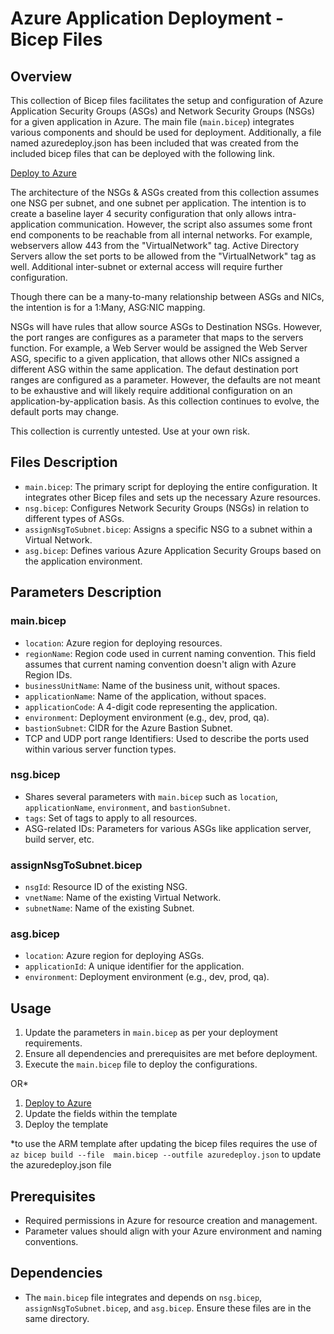 
# Azure Application Deployment - Bicep Files

## Overview
This collection of Bicep files facilitates the setup and configuration of Azure Application Security Groups (ASGs) and Network Security Groups (NSGs) for a given application in Azure. The main file (`main.bicep`) integrates various components and should be used for deployment.  Additionally, a file named azuredeploy.json has been included that was created from the included bicep files that can be deployed with the following link.  

[Deploy to Azure](https://portal.azure.com/#create/Microsoft.Template/uri/https%3A%2F%2Flivingmentor%2FAzureNSG-ASGBicep%2Fazuredeploy.json)

The architecture of the NSGs & ASGs created from this collection assumes one NSG per subnet, and one subnet per application.  The intention is to create a baseline layer 4 security configuration that only allows intra-application communication.  However, the script also assumes some front end components to be reachable from all internal networks.  For example, webservers allow 443 from the "VirtualNetwork" tag. Active Directory Servers allow the set ports to be allowed from  the "VirtualNetwork" tag as well.  Additional inter-subnet or external access will require further configuration.  

Though there can be a many-to-many relationship between ASGs and NICs, the intention is for a 1:Many, ASG:NIC mapping. 

NSGs will have rules that allow source ASGs to Destination NSGs.  However, the port ranges are configures as a parameter that maps to the servers function.  For example, a Web Server would be assigned the Web Server ASG, specific to a given application, that allows other NICs assigned a different ASG within the same application.  The defaut destination port ranges are configured as a parameter.  However, the defaults are not meant to be exhaustive and will likely require additional configuration on an application-by-application basis.  As this collection continues to evolve, the default ports may change.

This collection is currently untested.  Use at your own risk.

## Files Description
- `main.bicep`: The primary script for deploying the entire configuration. It integrates other Bicep files and sets up the necessary Azure resources.
- `nsg.bicep`: Configures Network Security Groups (NSGs) in relation to different types of ASGs.
- `assignNsgToSubnet.bicep`: Assigns a specific NSG to a subnet within a Virtual Network.
- `asg.bicep`: Defines various Azure Application Security Groups based on the application environment.

## Parameters Description
### main.bicep
- `location`: Azure region for deploying resources.
- `regionName`: Region code used in current naming convention.  This field assumes that current naming convention doesn't align with Azure Region IDs.
- `businessUnitName`: Name of the business unit, without spaces.
- `applicationName`: Name of the application, without spaces.
- `applicationCode`: A 4-digit code representing the application.
- `environment`: Deployment environment (e.g., dev, prod, qa).
- `bastionSubnet`: CIDR for the Azure Bastion Subnet.
- TCP and UDP port range Identifiers: Used to describe the ports used within various server function types.

### nsg.bicep
- Shares several parameters with `main.bicep` such as `location`, `applicationName`, `environment`, and `bastionSubnet`.
- `tags`: Set of tags to apply to all resources.
- ASG-related IDs: Parameters for various ASGs like application server, build server, etc.

### assignNsgToSubnet.bicep
- `nsgId`: Resource ID of the existing NSG.
- `vnetName`: Name of the existing Virtual Network.
- `subnetName`: Name of the existing Subnet.

### asg.bicep
- `location`: Azure region for deploying ASGs.
- `applicationId`: A unique identifier for the application.
- `environment`: Deployment environment (e.g., dev, prod, qa).

## Usage
1. Update the parameters in `main.bicep` as per your deployment requirements.
2. Ensure all dependencies and prerequisites are met before deployment.
3. Execute the `main.bicep` file to deploy the configurations.

OR*

1. [Deploy to Azure](https://portal.azure.com/#create/Microsoft.Template/uri/https%3A%2F%2Flivingmentor%2FAzureNSG-ASGBicep%2Fazuredeploy.json)
2. Update the fields within the template
3. Deploy the template

*to use the ARM template after updating the bicep files requires the use of 
```az bicep build --file  main.bicep --outfile azuredeploy.json```
to update the azuredeploy.json file

## Prerequisites
- Required permissions in Azure for resource creation and management.
- Parameter values should align with your Azure environment and naming conventions.

## Dependencies
- The `main.bicep` file integrates and depends on `nsg.bicep`, `assignNsgToSubnet.bicep`, and `asg.bicep`. Ensure these files are in the same directory.
